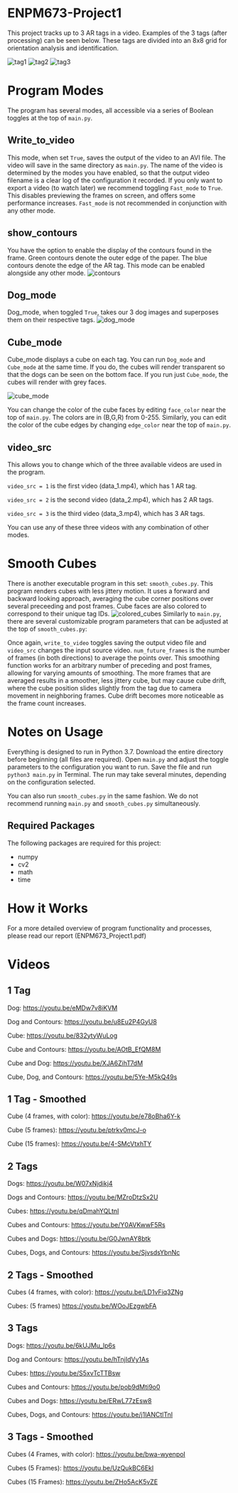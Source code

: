 # ENPM673-Project1

This project tracks up to 3 AR tags in a video. Examples of the 3 tags (after processing) can be seen below. These tags are divided into an 8x8 grid for orientation analysis and identification. 


![tag1](https://github.com/jaybrecht/ENPM673-Project1/blob/master/images/tag1.png) ![tag2](https://github.com/jaybrecht/ENPM673-Project1/blob/master/images/tag2.png) ![tag3](https://github.com/jaybrecht/ENPM673-Project1/blob/master/images/tag3.png) 


# Program Modes
The program has several modes, all accessible via a series of Boolean toggles at the top of `main.py`.

## Write_to_video
This mode, when set `True`, saves the output of the video to an AVI file. The video will save in the same directory as `main.py`. The name of the video is determined by the modes you have enabled, so that the output video filename is a clear log of the configuration it recorded. If you only want to export a video (to watch later) we recommend toggling `Fast_mode` to `True`. This disables previewing the frames on screen, and offers some performance increases. `Fast_mode` is not recommended in conjunction with any other mode. 

## show_contours
You have the option to enable the display of the contours found in the frame. Green contours denote the outer edge of the paper. The blue contours denote the edge of the AR tag. This mode can be enabled alongside any other mode. 
![contours](https://github.com/jaybrecht/ENPM673-Project1/blob/master/images/contours.png)

## Dog_mode
Dog_mode, when toggled `True`, takes our 3 dog images and superposes them on their respective tags. 
![dog_mode](https://github.com/jaybrecht/ENPM673-Project1/blob/master/images/dog_mode.jpeg)

## Cube_mode
Cube_mode displays a cube on each tag. You can run `Dog_mode` and `Cube_mode` at the same time. If you do, the cubes will render transparent so that the dogs can be seen on the bottom face. If you run just `Cube_mode`, the cubes will render with grey faces. 

![cube_mode](https://github.com/jaybrecht/ENPM673-Project1/blob/master/images/cube_mode.png)

You can change the color of the cube faces by editing `face_color` near the top of `main.py`. The colors are in (B,G,R) from 0-255. Similarly, you can edit the color of the cube edges by changing `edge_color` near the top of `main.py`.


## video_src
This allows you to change which of the three available videos are used in the program. 

`video_src = 1` is the first video (data_1.mp4), which has 1 AR tag. 

`video_src = 2` is the second video (data_2.mp4), which has 2 AR tags. 

`video_src = 3` is the third video (data_3.mp4), which has 3 AR tags.

You can use any of these three videos with any combination of other modes. 


# Smooth Cubes
There is another executable program in this set: `smooth_cubes.py`. This program renders cubes with less jittery motion. It uses a forward and backward looking approach, averaging the cube corner positions over several preceeding and post frames. Cube faces are also colored to correspond to their unique tag IDs. 
![colored_cubes](https://github.com/jaybrecht/ENPM673-Project1/blob/master/images/colored_cubes.png)
Similarly to `main.py`, there are several customizable program parameters that can be adjusted at the top of `smooth_cubes.py`: 

Once again, `write_to_video` toggles saving the output video file and `video_src` changes the input source video.
`num_future_frames` is the number of frames (in both directions) to average the points over. This smoothing function works for an arbitrary number of preceding and post frames, allowing for varying amounts of smoothing. The more frames that are averaged results in a smoother, less jittery cube, but may cause cube drift, where the cube position slides slightly from the tag due to camera movement in neighboring frames. Cube drift becomes more noticeable as the frame count increases.



# Notes on Usage
Everything is designed to run in Python 3.7. Download the entire directory before beginning (all files are required). Open `main.py` and adjust the toggle parameters to the configuration you want to run. Save the file and run `python3 main.py` in Terminal. The run may take several minutes, depending on the configuration selected.

You can also run `smooth_cubes.py` in the same fashion. We do not recommend running `main.py` and `smooth_cubes.py` simultaneously. 



## Required Packages
The following packages are required for this project:
* numpy
* cv2
* math
* time


# How it Works
For a more detailed overview of program functionality and processes, please read our report (ENPM673_Project1.pdf)


# Videos
## 1 Tag

Dog: https://youtu.be/eMDw7v8iKVM

Dog and Contours: https://youtu.be/u8Eu2P4GyU8

Cube: https://youtu.be/832ytyWuLog

Cube and Contours: https://youtu.be/AOtB_EfQM8M

Cube and Dog: https://youtu.be/XJA6ZihT7dM

Cube, Dog, and Contours: https://youtu.be/5Ye-M5kQ49s


## 1 Tag - Smoothed

Cube (4 frames, with color): https://youtu.be/e78oBha6Y-k

Cube (5 frames): https://youtu.be/ptrkv0mcJ-o

Cube (15 frames): https://youtu.be/4-SMcVtxhTY


## 2 Tags

Dogs: https://youtu.be/W07xNjdikj4

Dogs and Contours: https://youtu.be/MZroDtzSx2U

Cubes: https://youtu.be/qDmahYQLtnI

Cubes and Contours: https://youtu.be/Y0AVKwwF5Rs

Cubes and Dogs: https://youtu.be/G0JwnAY8btk

Cubes, Dogs, and Contours: https://youtu.be/SjvsdsYbnNc


## 2 Tags - Smoothed

Cubes (4 frames, with color): https://youtu.be/LD1vFiq3ZNg

Cubes: (5 frames) https://youtu.be/WOoJEzgwbFA


## 3 Tags

Dogs: https://youtu.be/6kUJMu_lp6s

Dog and Contours: https://youtu.be/hTnjIdVy1As

Cubes: https://youtu.be/S5xvTcTTBsw

Cubes and Contours: https://youtu.be/pob9dMti9o0

Cubes and Dogs: https://youtu.be/ERwL77zEsw8

Cubes, Dogs, and Contours: https://youtu.be/j1lANCtlTnI




## 3 Tags - Smoothed
Cubes (4 Frames, with color): https://youtu.be/bwa-wyenpoI

Cubes (5 Frames): https://youtu.be/UzQukBC6EkI

Cubes (15 Frames): https://youtu.be/ZHo5AcK5vZE

